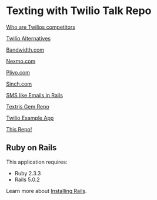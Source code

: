 Texting with Twilio Talk Repo
================

[Who are Twilios competitors](http://quora.com/Who-are-Twilios-competitors)

[Twilio Alternatives](http://getvoip.com/blog/2016/06/01/twilio-alternatives/)

[Bandwidth.com](http://bandwidth.com)

[Nexmo.com](http://nexmo.com)

[Plivo.com](http://plivo.com)

[Sinch.com](http://sinch.com)

[SMS like Emails in Rails](http://twilio.com/blog/2016/09/send-sms-messages-like-emails-in-rails-with-textris.html)

[Textris Gem Repo](http://github.com/visualitypl/textris)

[Twilio Example App](http://github.com/TwilioDevEd/lead-alerts-rails)

[This Repo!](http://github.com/rylanb/twilio-textris-talk)

Ruby on Rails
-------------

This application requires:

- Ruby 2.3.3
- Rails 5.0.2

Learn more about [Installing Rails](http://railsapps.github.io/installing-rails.html).
